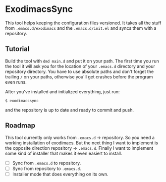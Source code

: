 # ExodimacsSync

This tool helps keeping the configuration files versioned. It takes all the stuff from `.emacs.d/exodimacs` and the `.emacs.d/init.el` and syncs them with a repository. 

## Tutorial

Build the tool with `dmd main.d` and put it on your path. The first time you run the tool it will ask you for the location of your `.emacs.d` directory and your repository directory. You have to use absolute paths and don't forget the trailing `/` on your paths, otherwise you'll get crashes before the program even runs.

After you've installed and initialized everything, just run:
```
$ exodimacssync
```
and the repository is up to date and ready to commit and push.

## Roadmap

This tool currently only works from `.emacs.d` -> repository. So you need a working installation of exodimacs. But the next thing I want to implement is the opposite direction repository -> `.emacs.d`. Finally I want to implement some kind of installer that makes it even easiert to install.

- [ ] Sync from `.emacs.d` to repository.
- [ ] Sync from repository to `.emacs.d`.
- [ ] Installer mode that does everything on its own.
